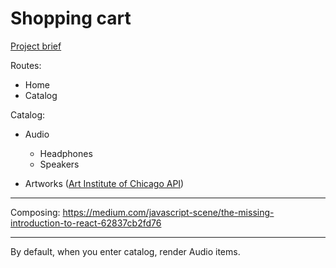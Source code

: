 # Shopping cart

[Project brief](https://www.theodinproject.com/lessons/node-path-javascript-shopping-cart)

Routes:

- Home
- Catalog

Catalog:

- Audio

  - Headphones
  - Speakers

- Artworks ([Art Institute of Chicago API](https://api.artic.edu/docs/))

---

Composing: https://medium.com/javascript-scene/the-missing-introduction-to-react-62837cb2fd76

---

By default, when you enter catalog, render Audio items.
